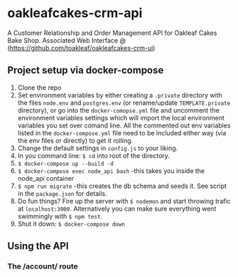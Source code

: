 # oakleafcakes-crm-api

A Customer Relationship and Order Management API for Oakleaf Cakes Bake Shop. Associated Web Interface @ (https://github.com/toakleaf/oakleafcakes-crm-ui)

## Project setup via docker-compose
1. Clone the repo
2. Set environment variables by either creating a `.private` directory with the files `node.env` and `postgres.env` (or rename/update `TEMPLATE.private` directory), or go into the `docker-comopse.yml` file and uncomment the environment variables settings which will import the local environment variables you set over comand line. All the commented out env variables listed in the `docker-compose.yml` file need to be included either way (via the env files or directly) to get it rolling.
3. Change the default settings in `config.js` to your liking.
4. In you command line: `$ cd` into root of the directory.
5. `$ docker-compose up --build -d`
6. `$ docker-compose exec node_api bash` -this takes you inside the node_api container
7. `$ npm run migrate` -this creates the db schema and seeds it. See script in the `package.json` for details.
8. Do fun things? Fire up the server with `$ nodemon` and start throwing trafic at `localhost:3000`. Alternatively you can make sure everything went swimmingly with `$ npm test`.
9. Shut it down: `$ docker-compose down`

## Using the API
### The /account/ route
